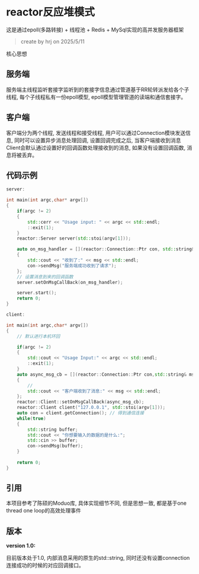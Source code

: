 # reactor反应堆模式

这是通过epoll(多路转接) + 线程池 + Redis + MySql实现的高并发服务器框架

> create by hrj on 2025/5/11

核心思想

## 服务端

服务端主线程监听套接字监听到的套接字信息通过管道基于RR轮转派发给各个子线程, 每个子线程私有一份epoll模型, epoll模型管理管道的读端和通信套接字。


## 客户端

客户端分为两个线程, 发送线程和接受线程, 用户可以通过Connection模块发送信息, 同时可以设置异步消息处理回调, 设置回调完成之后, 当客户端接收到消息Client会默认通过设置好的回调函数处理接收到的消息, 如果没有设置回调函数, 消息将被丢弃。


## 代码示例

```cpp
server:

int main(int argc,char* argv[])
{
    if(argc != 2)
    {
        std::cerr << "Usage input: " << argc << std::endl;
        ::exit(1);
    }
    reactor::Server server(std::stoi(argv[1]));

    auto on_msg_handler = [](reactor::Connection::Ptr con, std::string& msg)
    {
        std::cout << "收到了:" << msg << std::endl;
        con->sendMsg("服务端成功收到了请求");
    };
    // 设置消息到来的回调函数
    server.setOnMsgCallBack(on_msg_handler);

    server.start();
    return 0;
}

```

```cpp
client:

int main(int argc,char* argv[])
{
    // 默认进行本机环回

    if(argc != 2)
    {
        std::cout << "Usage Input:" << argc << std::endl;
        ::exit(1);
    }
    auto async_msg_cb = [](reactor::Connection::Ptr con,std::string& msg)
    {
        // 
        std::cout << "客户端收到了消息:" << msg << std::endl;
    };
    reactor::Client::setOnMsgCallBack(async_msg_cb);
    reactor::Client client("127.0.0.1", std::stoi(argv[1]));
    auto con = client.getConnection(); // 得到通信连接
    while(true)
    {
        std::string buffer; 
        std::cout << "你想要输入的数据的是什么:";
        std::cin >> buffer;
        con->sendMsg(buffer);
    }
    
    return 0;
}
```

## 引用

本项目参考了陈硕的Moduo库, 具体实现细节不同, 但是思想一致, 都是基于one thread one loop的高效处理事件

## 版本

**version 1.0:**

目前版本处于1.0, 内部消息采用的原生的std::string, 同时还没有设置connection连接成功的时候的对应回调接口。




